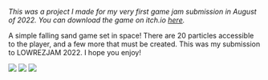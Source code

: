 *This was a project I made for my very first game jam submission in August of 2022. You can download the game on itch.io [here](https://kingtut-10101.itch.io/lunar-powder-fields "here").*

A simple falling sand game set in space! There are 20 particles accessible to the player, and a few more that must be created. This was my submission to LOWREZJAM 2022. I hope you enjoy!

[![](https://github.com/KINGTUT10101/LunarPowderFields/blob/master/Graphics/Store%20Page/thumbnail.png)](https://github.com/KINGTUT10101/LunarPowderFields/blob/master/Graphics/Store%20Page/thumbnail.png)
[![](https://github.com/KINGTUT10101/LunarPowderFields/blob/master/Graphics/Store%20Page/screenshot1.png)](https://github.com/KINGTUT10101/LunarPowderFields/blob/master/Graphics/Store%20Page/screenshot1.png)
[![](https://github.com/KINGTUT10101/LunarPowderFields/blob/master/Graphics/Store%20Page/screenshot4.png)](https://github.com/KINGTUT10101/LunarPowderFields/blob/master/Graphics/Store%20Page/screenshot4.png)
